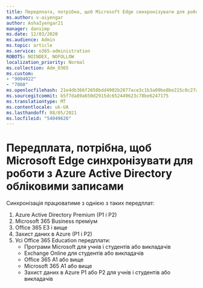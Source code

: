 ```yaml
---
title: Передплата, потрібна, щоб Microsoft Edge синхронізувати для роботи з Azure Active Directory обліковими записами
ms.author: v-aiyengar
author: AshaIyengar21
manager: dansimp
ms.date: 12/03/2020
ms.audience: Admin
ms.topic: article
ms.service: o365-administration
ROBOTS: NOINDEX, NOFOLLOW
localization_priority: Normal
ms.collection: Adm_O365
ms.custom:
- "9004022"
- "7088"
ms.openlocfilehash: 21e4db366f2650bdd4902b2877ace3c1b3a09be8be215c0c27a4faaf4deef8d4
ms.sourcegitcommit: b5f7da89a650d2915dc652449623c78be6247175
ms.translationtype: MT
ms.contentlocale: uk-UA
ms.lasthandoff: 08/05/2021
ms.locfileid: "54049626"
---
```

# <a name="subscription-needed-for-microsoft-edge-sync-to-work-with-azure-active-directory-accounts"></a>Передплата, потрібна, щоб Microsoft Edge синхронізувати для роботи з Azure Active Directory обліковими записами

Синхронізація працюватиме з однією з таких передплат:

1. Azure Active Directory Premium (P1 і P2)
1. Microsoft 365 Business преміум
1. Office 365 E3 і вище
1. Захист даних в Azure (P1 і P2)
1. Усі Office 365 Education передплати:
    - Програми Microsoft для учнів і студентів або викладачів
    - Exchange Online для студентів або викладачів
    - Office 365 A1 або вище
    - Microsoft 365 A1 або вище
    - Захист даних в Azure P1 або P2 для учнів і студентів або викладачів
